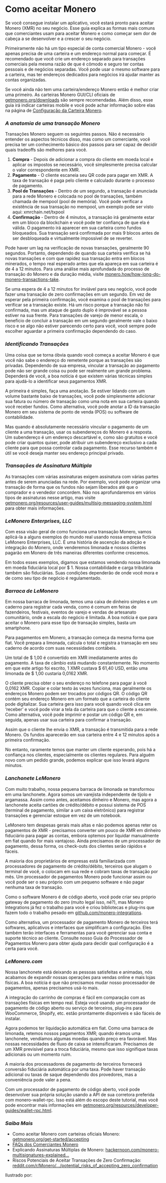 # Como aceitar Monero

Se você consegue instalar um aplicativo, você estará pronto para aceitar Monero (XMR) no seu negócio. Esse guia explica as formas mais comuns que comerciantes usam para aceitar Monero e como começar sem dor de cabeça a se desenvolver e a crescer o seu negócio.

Primeiramente não há um tipo especial de conta comercial Monero - você apenas precisa de uma carteira e um endereço normal para começar. É recomendado que você crie um endereço separado para transações comerciais pela mesma razão de que é cômodo e seguro ter contas pessoais e de negócios separadas. Você pode usar o mesmo software para a carteira, mas ter endereços dedicados para negócios irá ajudar manter as contas organizadas.

Se você ainda não tem uma carteira/endereço Monero então é melhor criar uma primeiro. As carteiras Monero GUI/CLI oficiais de [getmonero.org/downloads](https://www.getmonero.org/pt-br/downloads/index.html) são sempre recomendadas. Além disso, esse guia irá indicar carteiras mobile e você pode achar informação sobre elas na página de [Configuração da Carteira Monero](https://www.monerooutreach.org/stories/monero-wallet-quickstart.html). 

### _A anatomia de uma transação Monero_

Transações Monero seguem os seguintes passos. Não é necessário entender os aspectos técnicos disso, mas como um comerciante, você precisa ter um conhecimento básico dos passos para ser capaz de decidir quais tradeoffs são melhores para você.

1. **Compra** - Depois de adicionar a compra do cliente em moeda local e aplicar os impostos se necessário, você simplesmente precisa calcular o valor correspondente em XMR.
2. **Pagamento** - O cliente escaneia seu QR code para pagar em XMR. A taxa de transação é paga pelo cliente e calculado durante o processo de pagamento.	
3. **Pool de Transações** - Dentro de um segundo, a transação é anunciada para a rede Monero e colocada no pool de transações, também chamada de mempool (pool de memória). Você pode verificar a existência de sua transação no mempool, um exemplo pode ser visto aqui: xmrchain.net/txpool
4. **Confirmação** - Dentro de 4 minutos, a transação irá geralmente estar em um bloco da blockchain e você pode ter confiança de que ela é válida. O pagamento irá aparecer em sua carteira como fundos bloqueados. Sua transação será confirmada por mais 9 blocos antes de ser desbloqueada e virtualmente impossível de se reverter.
    
Pode haver um lag na verificação de novas transações, geralmente 90 segundos. Portanto, dependendo de quando sua carteira verifica se há novas transações e com que rapidez sua transação entra em blocos minerados, o tempo real esperado antes que ela apareça em sua carteira é de 4 a 12 minutos. Para uma análise mais aprofundada do processo de transação do Monero e da duração média, visite [monero.how/how-long-do-monero-transactions-take](https://www.monero.how/how-long-do-monero-transactions-take).

Se uma espera de 4 a 12 minutos for inviável para seu negócio, você pode fazer uma transação de zero confirmações em um segundo. Em vez de esperar pela primeira confirmação, você examina o pool de transações para verificar se a transação existe. Há um risco porque a transação não foi confirmada, mas um ataque de gasto duplo é improvável se a pessoa estiver na sua frente. Para transações de varejo de menor escala, o benefício de concluir a transação em um segundo geralmente vale o baixo risco e se algo não estiver parecendo certo para você, você sempre pode escolher aguardar a primeira confirmação dependendo do caso.

### _Identificando Transações_

Uma coisa que se torna óbvia quando você começa a aceitar Monero é que você não sabe o endereço do remetente porque as transações são privadas. Dependendo de sua empresa, vincular a transação ao pagamento pode não ser grande coisa ou pode ser realmente um grande problema. Dependerá de você, a boa notícia é que existem várias técnicas simples para ajudá-lo a identificar seus pagamentos XMR.

A primeira é simples, faça uma anotação. Se estiver lidando com um volume bastante baixo de transações, você pode simplesmente adicionar sua fatura ou número de transação como uma nota em sua carteira quando você receber fundos. Como alternativa, você pode anotar a ID da transação Monero em seu sistema de ponto de venda (POS) ou software de contabilidade.

Mas quando é absolutamente necessário vincular o pagamento de um cliente a uma transação, usar os subendereços do Monero é a resposta. Um subendereço é um endereço descartável e, como são gratuitos e você pode criar quantos quiser, pode atribuir um subendereço exclusivo a cada cliente para que possa controlar cada pagamento. Esse recurso também é útil se você deseja manter seu endereço principal privado.

### _Transações de Assinatura Múltipla_

As transações com várias assinaturas exigem assinatura com várias partes antes de serem anunciadas na rede. Por exemplo, você pode organizar uma transação de forma que os fundos não sejam liberados até que o comprador e o vendedor concordem. Não nos aprofundaremos em vários tipos de assinaturas nesse artigo, mas visite [getmonero.org/resources/user-guides/multisig-messaging-system.html](https://www.getmonero.org/pt-br/resources/user-guides/multisig-messaging-system.html) para obter mais informações.

### _LeMonero Enterprises, LLC_

Com essa visão geral de como funciona uma transação Monero, vamos aplicá-la a alguns exemplos do mundo real usando nossa empresa fictícia LeMonero Enterprises, LLC. É uma história de ascenção da adoção e integração do Monero, onde venderemos limonada e nossos clientes pagarão em Monero de três maneiras diferentes conforme crescemos.

Em todos esses exemplos, digamos que estamos vendendo nossa limonada em moeda fiduciária local por $ 1. Nossa contabilidade e carga tributária também são fiduciárias. Suas condições dependerão de onde você mora e de como seu tipo de negócio é regulamentado.

### _Barraca de LeMonero_

Em nossa barraca de limonada, temos uma caixa de dinheiro simples e um caderno para registrar cada venda, como é comum em feiras de fazendeiros, festivais, eventos de varejo e vendas de artesanato comunitário, onde a escala do negócio é limitada. A boa notícia é que para aceitar o Monero para esse tipo de transação simples, basta um smartphone.

Para pagamentos em Monero, a transação começa da mesma forma que fiat. Você prepara a limonada, calcula o total e registra a transação em seu caderno de acordo com suas necessidades contábeis.

Um total de $ 1,00 é convertido em XMR imediatamente antes do pagamento. A taxa de câmbio está mudando constantemente. No momento em que este artigo foi escrito, 1 XMR custava $ 61,40 USD, então uma limonada de $ 1,00 custaria 0,0162 XMR.

O cliente precisa obter o seu endereço no telefone para pagar à você 0,0162 XMR. Copiar e colar texto às vezes funciona, mas geralmente os endereços Monero podem ser trocados por códigos QR. O código QR contém seu endereço Monero em um formato que a carteira do cliente pode digitalizar. Sua carteira gera isso para você quando você clica em ‘receber’ e você pode virar a tela da carteira para que o cliente a escaneie. Como alternativa, você pode imprimir e postar um código QR e, em seguida, apenas usar sua carteira para confirmar a transação.

Assim que o cliente lhe envia o XMR, a transação é transmitida para a rede Monero. Os fundos aparecerão em sua carteira entre 4 e 12 minutos após a primeira confirmação.

No entanto, raramente temos que manter um cliente esperando, pois há a confiança nos clientes, especialmente os clientes regulares. Para alguém novo com um pedido grande, podemos explicar que isso levará alguns minutos.

### _Lanchonete LeMonero_

Com muito trabalho, nossa pequena barraca de limonada se transformou em uma lanchonete. Agora somos um varejista independente de tijolo e argamassa. Assim como antes, aceitamos dinheiro e Monero, mas agora a lanchonete aceita cartões de crédito/débito e possui sistema de POS (terminal de pagamento, similar a um caixa eletrônico) para registrar transações e gerenciar estoque em vez de um notebook.

LeMonero tem despesas gerais mais altas e não podemos apenas reter os pagamentos de XMR - precisamos converter um pouco de XMR em dinheiro fiduciário para pagar as contas, embora optemos por liquidar manualmente em fiat quando for mais vantajoso. Ainda precisamos de um processador de pagamento, dessa forma, os check-outs dos clientes serão rápidos e fáceis.

A maioria dos proprietários de empresas está familiarizada com processadores de pagamento de crédito/débito, terceiros que alugam o terminal de você, o colocam em sua rede e cobram taxas de transação por mês. Um processador de pagamentos Monero pode funcionar assim ou você pode ser o seu próprio com um pequeno software e não pagar nenhuma taxa de transação.

Como o software Monero é de código aberto, você pode criar seu próprio gateway de pagamento do zero (muito legal isso, né?), mas Monero Integrations já fez o trabalho para você e criou bibliotecas e plug-ins que fazem todo o trabalho pesado em [github.com/monero-integrations](https://github.com/monero-integrations).

Como alternativa, um processador de pagamento Monero de terceiros terá softwares, aplicativos e interfaces que simplificam a configuração. Eles também terão interfaces e ferramentas para você gerenciar sua conta e suporte técnico ao cliente. Consulte nosso Guia do Processador de Pagamentos Monero para obter ajuda para decidir qual configuração é a certa para você.

### _LeMonero.com_

Nossa lanchonete está deixando as pessoas satisfeitas e animadas, nós acabamos de expandir nossas operações para vendas online e mais lojas físicas. A boa notícia é que não precisamos mudar nosso processador de pagamentos, apenas precisamos usá-lo mais.

A integração do carrinho de compras é fácil em comparação com as transações físicas em tempo real. Esteja você usando um processador de pagamento de código aberto ou serviço de terceiros, plug-ins para WooCommerce, Shopify, etc. estão prontamente disponíveis e são fáceis de instalar.

Agora podemos ter liquidação automática em fiat. Como uma barraca de limonada, retemos nossos pagamentos XMR; quando éramos uma lanchonete, vendíamos algumas moedas quando preço era favorável. Mas nossas necessidades de fluxo de caixa se intensificaram. Precisamos de um XMR previsível para a troca fiduciária, mesmo que isso signifique taxas adicionais ou um momento ruim.

A maioria dos processadores de pagamento de terceiros fornecerá conversão fiduciária automática por uma taxa. Pode haver transação adicional ou taxas de saque dependendo dos provedores, mas a conveniência pode valer a pena.

Com um processador de pagamento de código aberto, você pode desenvolver sua própria solução usando a API de sua corretora preferida com monero-wallet-rpc. Isso está além do escopo deste tutorial, mas você pode encontrar mais informações em [getmonero.org/resources/developer-guides/wallet-rpc.html](https://www.getmonero.org/pt-br/resources/developer-guides/wallet-rpc.html).

### _Saiba Mais_

- Como aceitar Monero com carteiras oficiais Monero: [getmonero.org/get-started/accepting](https://www.getmonero.org/pt-br/get-started/accepting/index.html)
- [FAQs dos Comerciantes Monero](https://www.monerooutreach.org/merchants/monero-merchant-faqs.html)
- Explicando Assinaturas Múltiplas de Monero: [hackernoon.com/monero-multisignatures-explained...](https://hackernoon.com/monero-multisignatures-explained-46b247b098a7)
- Riscos Potenciais de Aceitar Transações de Zero Confirmação: [reddit.com/r/Monero/.../potential_risks_of_accepting_zero_confirmation](https://www.reddit.com/r/Monero/comments/7s937y/potential_risks_of_accepting_zero_confirmation/)

Ilustrado por:

